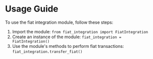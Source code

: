 # Usage Guide

To use the fiat integration module, follow these steps:

1. Import the module: `from fiat_integration import FiatIntegration`
2. Create an instance of the module: `fiat_integration = FiatIntegration()`
3. Use the module's methods to perform fiat transactions: `fiat_integration.transfer_fiat()`
